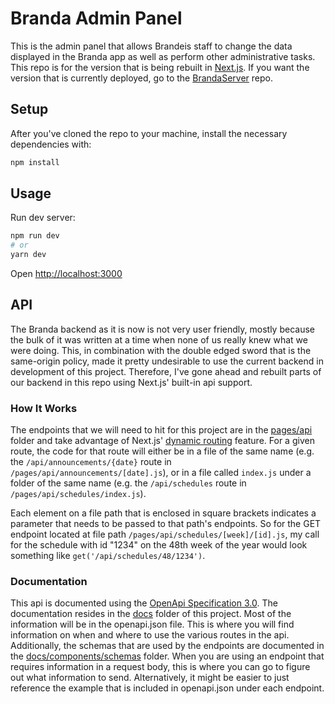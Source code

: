 # Branda Admin Panel

This is the admin panel that allows Brandeis staff to change the data displayed in the Branda app as well as perform other administrative tasks. This repo is for the version that is being rebuilt in [Next.js](https://nextjs.org/). If you want the version that is currently deployed, go to the [BrandaServer](https://github.com/segalb/BrandaServer) repo.

## Setup

After you've cloned the repo to your machine, install the necessary dependencies with:

```bash
npm install
```

## Usage

Run dev server:

```bash
npm run dev
# or
yarn dev
```

Open [http://localhost:3000](http://localhost:3000)

## API

The Branda backend as it is now is not very user friendly, mostly because the bulk of it was written at a time when none of us really knew what we were doing. This, in combination with the double edged sword that is the same-origin policy, made it pretty undesirable to use the current backend in development of this project. Therefore, I've gone ahead and rebuilt parts of our backend in this repo using Next.js' built-in api support.

### How It Works

The endpoints that we will need to hit for this project are in the [pages/api](https://github.com/elijahmiller237/branda-admin-panel/tree/main/pages/api) folder and take advantage of Next.js' [dynamic routing](https://nextjs.org/docs/routing/dynamic-routes) feature. For a given route, the code for that route will either be in a file of the same name (e.g. the `/api/announcements/{date}` route in `/pages/api/announcements/[date].js`), or in a file called `index.js` under a folder of the same name (e.g. the `/api/schedules` route in `/pages/api/schedules/index.js`).

Each element on a file path that is enclosed in square brackets indicates a parameter that needs to be passed to that path's endpoints. So for the GET endpoint located at file path `/pages/api/schedules/[week]/[id].js`, my call for the schedule with id "1234" on the 48th week of the year would look something like `get('/api/schedules/48/1234')`.

### Documentation

This api is documented using the [OpenApi Specification 3.0](https://github.com/OAI/OpenAPI-Specification/blob/master/versions/3.0.0.md). The documentation resides in the [docs](https://github.com/elijahmiller237/branda-admin-panel/tree/main/docs) folder of this project. Most of the information will be in the openapi.json file. This is where you will find information on when and where to use the various routes in the api. Additionally, the schemas that are used by the endpoints are documented in the [docs/components/schemas](https://github.com/elijahmiller237/branda-admin-panel/tree/main/docs/components/schemas) folder. When you are using an endpoint that requires information in a request body, this is where you can go to figure out what information to send. Alternatively, it might be easier to just reference the example that is included in openapi.json under each endpoint.
